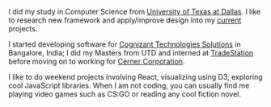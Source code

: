 I did my study in Computer Science from [University of Texas at Dallas](https://www.utdallas.edu/). I like to research new framework and apply/improve design into my [current](https://abhijit945.github.io/#/projects) projects.

I started developing software for [Cognizant Technologies Solutions](https://www.cognizant.com/) in Bangalore, India;
I did my Masters from UTD and interned at [TradeStation](https://www.tradestation.com/) before moving on to working for [Cerner Corporation](https://www.cerner.com/).

I like to do weekend projects involving React, visualizing using D3, exploring cool JavaScript libraries.
When I am not coding, you can usually find me playing video games such as CS:GO or reading any cool fiction novel.
